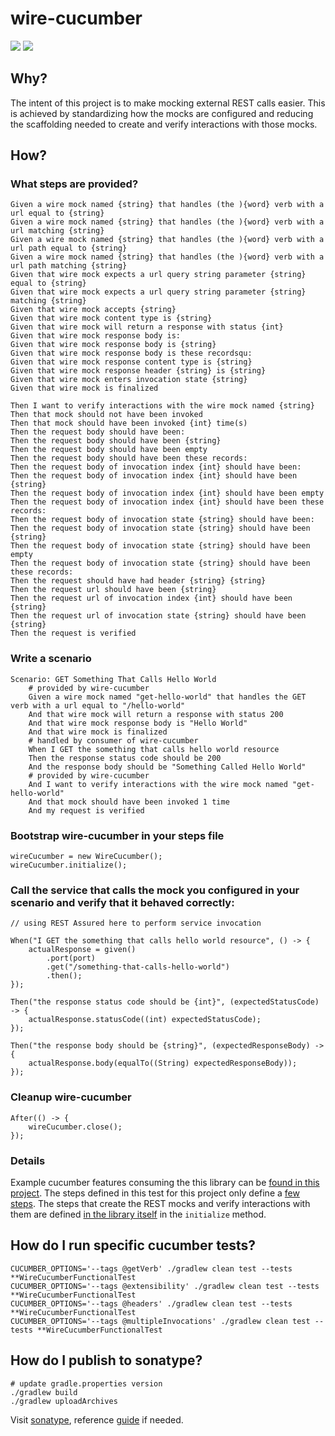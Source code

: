 # wire-cucumber

[<img src="https://github.com/podnov/wire-cucumber/workflows/java-ci/badge.svg">](https://github.com/podnov/wire-cucumber/actions?query=workflow%3A%22java-ci%22) [<img src="https://codecov.io/gh/podnov/wire-cucumber/branch/master/graph/badge.svg">](https://codecov.io/gh/podnov/wire-cucumber/branch/master)

## Why?
The intent of this project is to make mocking external REST calls easier. This is achieved by standardizing how the mocks are configured and reducing the scaffolding needed to create and verify interactions with those mocks.

## How?
### What steps are provided?
```
Given a wire mock named {string} that handles (the ){word} verb with a url equal to {string}
Given a wire mock named {string} that handles (the ){word} verb with a url matching {string}
Given a wire mock named {string} that handles (the ){word} verb with a url path equal to {string}
Given a wire mock named {string} that handles (the ){word} verb with a url path matching {string}
Given that wire mock expects a url query string parameter {string} equal to {string}
Given that wire mock expects a url query string parameter {string} matching {string}
Given that wire mock accepts {string}
Given that wire mock content type is {string}
Given that wire mock will return a response with status {int}
Given that wire mock response body is:
Given that wire mock response body is {string}
Given that wire mock response body is these recordsqu:
Given that wire mock response content type is {string}
Given that wire mock response header {string} is {string}
Given that wire mock enters invocation state {string}
Given that wire mock is finalized

Then I want to verify interactions with the wire mock named {string}
Then that mock should not have been invoked
Then that mock should have been invoked {int} time(s)
Then the request body should have been:
Then the request body should have been {string}
Then the request body should have been empty
Then the request body should have been these records:
Then the request body of invocation index {int} should have been:
Then the request body of invocation index {int} should have been {string}
Then the request body of invocation index {int} should have been empty
Then the request body of invocation index {int} should have been these records:
Then the request body of invocation state {string} should have been:
Then the request body of invocation state {string} should have been {string}
Then the request body of invocation state {string} should have been empty
Then the request body of invocation state {string} should have been these records:
Then the request should have had header {string} {string}
Then the request url should have been {string}
Then the request url of invocation index {int} should have been {string}
Then the request url of invocation state {string} should have been {string}
Then the request is verified
```

### Write a scenario
```
Scenario: GET Something That Calls Hello World
	# provided by wire-cucumber
	Given a wire mock named "get-hello-world" that handles the GET verb with a url equal to "/hello-world"
	And that wire mock will return a response with status 200
	And that wire mock response body is "Hello World"
	And that wire mock is finalized
	# handled by consumer of wire-cucumber
	When I GET the something that calls hello world resource
	Then the response status code should be 200
	And the response body should be "Something Called Hello World"
	# provided by wire-cucumber
	And I want to verify interactions with the wire mock named "get-hello-world"
	And that mock should have been invoked 1 time
	And my request is verified
```

### Bootstrap wire-cucumber in your steps file
```
wireCucumber = new WireCucumber();
wireCucumber.initialize();
```

### Call the service that calls the mock you configured in your scenario and verify that it behaved correctly:
```
// using REST Assured here to perform service invocation

When("I GET the something that calls hello world resource", () -> {
	actualResponse = given()
		.port(port)
		.get("/something-that-calls-hello-world")
		.then();
});

Then("the response status code should be {int}", (expectedStatusCode) -> {
	actualResponse.statusCode((int) expectedStatusCode);
});

Then("the response body should be {string}", (expectedResponseBody) -> {
	actualResponse.body(equalTo((String) expectedResponseBody));
});
```

### Cleanup wire-cucumber
```
After(() -> {
	wireCucumber.close();
});
```

### Details
Example cucumber features consuming the this library can be [found in this project](src/test/resources/com/evanzeimet/wirecucumber/). The steps defined in this test for this project only define a [few steps](src/test/java/com/evanzeimet/wirecucumber/WireCucumberFunctionalTest.java). The steps that create the REST mocks and verify interactions with them are defined [in the library itself](src/main/java/com/evanzeimet/wirecucumber/WireCucumberSteps.java) in the `initialize` method.

## How do I run specific cucumber tests?
```
CUCUMBER_OPTIONS='--tags @getVerb' ./gradlew clean test --tests **WireCucumberFunctionalTest
CUCUMBER_OPTIONS='--tags @extensibility' ./gradlew clean test --tests **WireCucumberFunctionalTest
CUCUMBER_OPTIONS='--tags @headers' ./gradlew clean test --tests **WireCucumberFunctionalTest
CUCUMBER_OPTIONS='--tags @multipleInvocations' ./gradlew clean test --tests **WireCucumberFunctionalTest
```

## How do I publish to sonatype?
```
# update gradle.properties version
./gradlew build
./gradlew uploadArchives
```
Visit [sonatype](https://oss.sonatype.org/#stagingRepositories), reference [guide](https://www.albertgao.xyz/2018/01/18/how-to-publish-artifact-to-maven-central-via-gradle/) if needed. 
